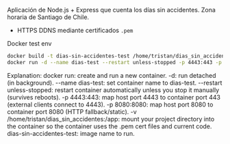 Aplicación de Node.js + Express que cuenta los días sin accidentes. Zona horaria de Santiago de Chile.

- HTTPS DDNS mediante certificados `.pem`

Docker test env
```bash
docker build -t dias-sin-accidentes-test /home/tristan/dias_sin_accidentes
docker run -d --name dias-test --restart unless-stopped -p 4443:443 -p 8080:8080 -v /home/tristan/dias_sin_accidentes:/app dias-sin-accidentes-test
```
Explanation:
docker run: create and run a new container.
-d: run detached (in background).
--name dias-test: set container name to dias-test.
--restart unless-stopped: restart container automatically unless you stop it manually (survives reboots).
-p 4443:443: map host port 4443 to container port 443 (external clients connect to 4443).
-p 8080:8080: map host port 8080 to container port 8080 (HTTP fallback/static).
-v /home/tristan/dias_sin_accidentes:/app: mount your project directory into the container so the container uses the .pem cert files and current code.
dias-sin-accidentes-test: image name to run.